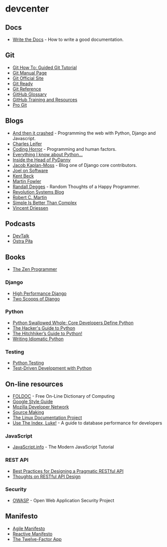 # devcenter

## Docs

* [Write the Docs](http://www.writethedocs.org/guide/) - How to write a good documentation.


## Git

* [Git How To: Guided Git Tutorial](https://githowto.com/)
* [Git Manual Page](https://git.github.io/htmldocs/git.html)
* [Git Official Site](http://git-scm.com/)
* [Git Ready](http://gitready.com/)
* [Git Reference](http://gitref.org/)
* [GitHub Glossary](https://help.github.com/articles/github-glossary/)
* [GitHub Training and Resources](https://services.github.com/)
* [Pro Git](https://git-scm.com/book)


## Blogs

* [And then it crashed](http://blog.etianen.com/) - Programming the web with Python, Django and Javascript.
* [Charles Leifer](http://charlesleifer.com/blog/)
* [Coding Horror](http://blog.codinghorror.com/) - Programming and human factors.
* [Everything I know about Python...](http://www.jeffknupp.com/)
* [Inside the Head of PyDanny](http://pydanny.com/)
* [Jacob Kaplan-Moss](http://jacobian.org/writing/) - Blog one of Django core contributors.
* [Joel on Software](https://www.joelonsoftware.com)
* [Kent Beck](http://www.threeriversinstitute.org/blog/)
* [Martin Fowler](http://martinfowler.com/)
* [Randall Degges](http://www.rdegges.com/) - Random Thoughts of a Happy Programmer.
* [Revolution Systems Blog](http://www.revsys.com/blog/)
* [Robert C. Martin](http://blog.8thlight.com/uncle-bob/archive.html)
* [Simple Is Better Than Complex](https://simpleisbetterthancomplex.com/)
* [Vincent Driessen](http://nvie.com/)


## Podcasts

* [DevTalk](http://devtalk.pl/)
* [Ostra Piła](https://ostrapila.pl/)


## Books

* [The Zen Programmer](http://www.zenprogrammer.org/)

### Django

* [High Performance Django](https://highperformancedjango.com/)
* [Two Scoops of Django](https://www.twoscoopspress.com/)

### Python

* [Python Swallowed Whole: Core Developers Define Python](https://www.bookdepository.com/Python-Swallowed-Whole-Steve-Holden/9780137075119)
* [The Hacker's Guide to Python](https://thehackerguidetopython.com/)
* [The Hitchhiker’s Guide to Python!](http://docs.python-guide.org/)
* [Writing Idiomatic Python](http://www.jeffknupp.com/writing-idiomatic-python-ebook/)

### Testing

* [Python Testing](http://pythontesting.net/books/python-testing-ebook/)
* [Test-Driven Development with Python](http://www.obeythetestinggoat.com/)


## On-line resources

* [FOLDOC](http://foldoc.org/) - Free On-Line Dictionary of Computing
* [Google Style Guide](https://code.google.com/p/google-styleguide/)
* [Mozilla Developer Network](https://developer.mozilla.org/en-US/)
* [Source Making](https://sourcemaking.com/)
* [The Linux Documentation Project](http://www.tldp.org/)
* [Use The Index, Luke!](http://use-the-index-luke.com/) - A guide to database performance for developers

### JavaScript

* [JavaScript.info](http://javascript.info/) - The Modern JavaScript Tutorial

### REST API

* [Best Practices for Designing a Pragmatic RESTful API](http://www.vinaysahni.com/best-practices-for-a-pragmatic-restful-api)
* [Thoughts on RESTful API Design](http://restful-api-design.readthedocs.org/en/latest/)

### Security

* [OWASP](https://www.owasp.org/) - Open Web Application Security Project


## Manifesto

* [Agile Manifesto](http://agilemanifesto.org/)
* [Reactive Manifesto](http://www.reactivemanifesto.org/)
* [The Twelve-Factor App](https://12factor.net/)


